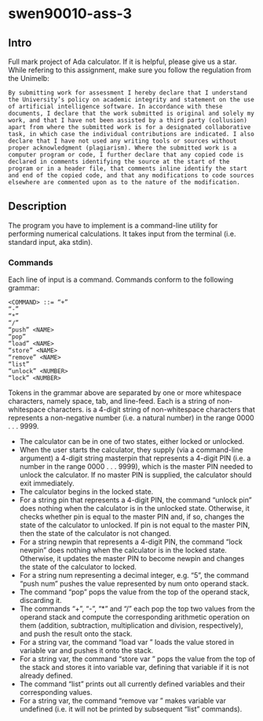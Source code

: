 # swen90010-ass-3
## Intro
Full mark project of Ada calculator. If it is helpful, please give us a star. While refering to this assignment, make sure you follow the regulation from the Unimelb:

```
By submitting work for assessment I hereby declare that I understand the University’s policy on academic integrity and statement on the use of artificial intelligence software. In accordance with these documents, I declare that the work submitted is original and solely my work, and that I have not been assisted by a third party (collusion) apart from where the submitted work is for a designated collaborative task, in which case the individual contributions are indicated. I also declare that I have not used any writing tools or sources without proper acknowledgment (plagiarism). Where the submitted work is a computer program or code, I further declare that any copied code is declared in comments identifying the source at the start of the program or in a header file, that comments inline identify the start and end of the copied code, and that any modifications to code sources elsewhere are commented upon as to the nature of the modification.
```

## Description
The program you have to implement is a command-line utility for performing numerical calculations. It takes input from the terminal (i.e. standard input, aka stdin).

### Commands
Each line of input is a command. Commands conform to the following grammar:
```
<COMMAND> ::= “+”
“-”
“*”
“/”
“push” <NAME>
“pop”
“load” <NAME>
“store” <NAME>
“remove” <NAME>
“list”
“unlock” <NUMBER>
“lock” <NUMBER>
```

Tokens in the grammar above are separated by one or more whitespace characters, namely space,
tab, and line-feed. Each <NAME> is a string of non-whitespace characters. <NUMBER> is a
4-digit string of non-whitespace characters that represents a non-negative number (i.e. a natural
number) in the range 0000 . . . 9999.

- The calculator can be in one of two states, either locked or unlocked.
- When the user starts the calculator, they supply (via a command-line argument) a 4-digit
string masterpin that represents a 4-digit PIN (i.e. a number in the range 0000 . . . 9999),
which is the master PIN needed to unlock the calculator. If no master PIN is supplied,
the calculator should exit immediately.
- The calculator begins in the locked state.
- For a string pin that represents a 4-digit PIN, the command “unlock pin” does nothing
when the calculator is in the unlocked state. Otherwise, it checks whether pin is equal to
the master PIN and, if so, changes the state of the calculator to unlocked. If pin is not
equal to the master PIN, then the state of the calculator is not changed.
- For a string newpin that represents a 4-digit PIN, the command “lock newpin” does nothing
when the calculator is in the locked state. Otherwise, it updates the master PIN to become
newpin and changes the state of the calculator to locked.
- For a string num representing a decimal integer, e.g. “5”, the command “push num” pushes
the value represented by num onto operand stack.
- The command “pop” pops the value from the top of the operand stack, discarding it.
- The commands “+”, “-”, “*” and “/” each pop the top two values from the operand stack
and compute the corresponding arithmetic operation on them (addition, subtraction, multiplication and division, respectively), and push the result onto the stack.
- For a string var, the command “load var ” loads the value stored in variable var and pushes
it onto the stack.
- For a string var, the command “store var ” pops the value from the top of the stack and
stores it into variable var, defining that variable if it is not already defined.
- The command “list” prints out all currently defined variables and their corresponding values.
- For a string var, the command “remove var ” makes variable var undefined (i.e. it will not
be printed by subsequent “list” commands).


